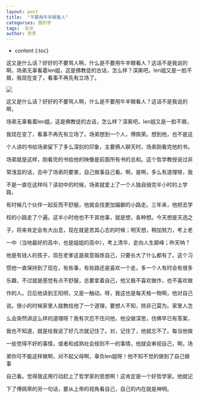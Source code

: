 ```yaml
---
layout: post
title:  "不要用牛羊眼看人"
categories: 我的字
tags:  杂文
author: 芳芳
---
```


* content
{:toc}

这又是什么话？好好的不要骂人啊，什么是不要用牛羊眼看人？这话不是我说的啊，场弟无辜看着len姐，这是佛教徒的古话，怎么样？深奥吧。len姐又是一脸不屑，我现在变了，看事不再先有立场了。

![](http://wx1.sinaimg.cn/wap720/006AfQy9gy1fdioqqr00yj318g0qogqz.jpg)


这又是什么话？好好的不要骂人啊，什么是不要用牛羊眼看人？这话不是我说的啊，

场弟无辜看着len姐，这是佛教徒的古话，怎么样？深奥吧。len姐又是一脸不屑，

我现在变了，看事不再先有立场了。场弟想到一个人，傅佩荣。想到他，也不是这

个人讲的书给场弟留下了多么深刻的印象，主要俩人聊天时，场弟刚看完他的书。

场弟就是这样，刚看完的书给他的映像是前面所有书的总和。这个哲学教授说过非

常浅显的话，击中了场弟的要害，自己做事自己看。啊，是啊，多么有道理呀，我

不是一直在这样吗？读初中的时候，场弟就爱上了一个人独自骑完半小时的上学路，

有时候几个伙伴一起反而不舒服，他就会找更加偏僻的小路走。三年来，他把去学

校的小路走了个遍。这半小时他也不干其他事，就是想，各种想。今天想是天选之

子，将来肯定会有大出息，现在就是苦其心志的时候；明天想，稍加努力，考上老

一中（当地最好的高中，也是姐姐的高中），考上清华，走向人生巅峰；昨天呐？

他是有钱人的孩子，现在老爹这是故意锻炼自己，只要长大了什么都有了。这个习

惯他一直保持到了现在，有些事，有些路还是喜欢一个走，多一个人有时会有很多

乐趣，不过就是感觉有点不舒服，总要拿着自己，他又极不喜欢做作，也不喜欢做

作的人。日后他读到王阳明，又是一触动，呀，我这也是每天格一物啊，他对自己

说。很小的时候家里人就教给他了一个道理，要想人不知，除非己莫为。家里人怎

么会突然讲这么样的道理呀？我有次忍不住问他，他没做深思，仿佛早已有答案，

我也不知道，就是给我说了好几次就记住了。对，记住了，他就忘不了。每当他做

一些觉得不好的事情，或者和成熟社会规则不一的事情，他就会审视自己，啊，场

弟你可不能这样做啊，对不起父母啊，辜负len姐呀！他不知不觉的做到了自己做事

自己看。觉得我这用行动赶上了哲学家的思想啊！这肯定是一个好哲学家。他就记

下了傅佩荣的另一句话，要从上帝的视角看自己，自己的内在就是神明。